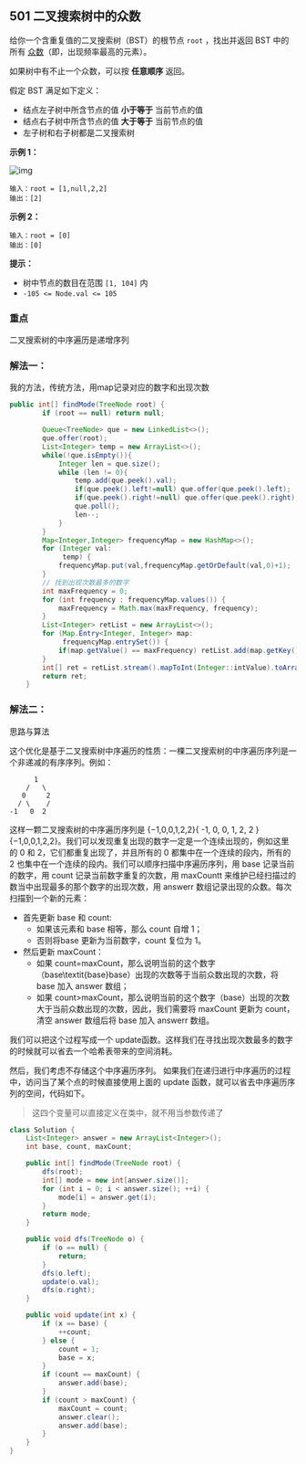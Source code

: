 ## 501 二叉搜索树中的众数

给你一个含重复值的二叉搜索树（BST）的根节点 `root` ，找出并返回 BST 中的所有 [众数](https://baike.baidu.com/item/众数/44796)（即，出现频率最高的元素）。

如果树中有不止一个众数，可以按 **任意顺序** 返回。

假定 BST 满足如下定义：

+ 结点左子树中所含节点的值 **小于等于** 当前节点的值
+ 结点右子树中所含节点的值 **大于等于** 当前节点的值
+ 左子树和右子树都是二叉搜索树

 

**示例 1：**

![img](https://assets.leetcode.com/uploads/2021/03/11/mode-tree.jpg)

```
输入：root = [1,null,2,2]
输出：[2]
```

**示例 2：**

```
输入：root = [0]
输出：[0]
```

 

**提示：**

+ 树中节点的数目在范围 `[1, 104]` 内
+ `-105 <= Node.val <= 105`

 





### 重点

二叉搜索树的中序遍历是递增序列

### 解法一：

我的方法，传统方法，用map记录对应的数字和出现次数

```java
public int[] findMode(TreeNode root) {
        if (root == null) return null;

        Queue<TreeNode> que = new LinkedList<>();
        que.offer(root);
        List<Integer> temp = new ArrayList<>();
        while(!que.isEmpty()){
            Integer len = que.size();
            while (len != 0){
                temp.add(que.peek().val);
                if(que.peek().left!=null) que.offer(que.peek().left);
                if(que.peek().right!=null) que.offer(que.peek().right);
                que.poll();
                len--;
            }
        }
        Map<Integer,Integer> frequencyMap = new HashMap<>();
        for (Integer val:
             temp) {
            frequencyMap.put(val,frequencyMap.getOrDefault(val,0)+1);
        }
        // 找到出现次数最多的数字
        int maxFrequency = 0;
        for (int frequency : frequencyMap.values()) {
            maxFrequency = Math.max(maxFrequency, frequency);
        }
        List<Integer> retList = new ArrayList<>();
        for (Map.Entry<Integer, Integer> map:
             frequencyMap.entrySet()) {
            if(map.getValue() == maxFrequency) retList.add(map.getKey());
        }
        int[] ret = retList.stream().mapToInt(Integer::intValue).toArray();
        return ret;
    }
```

### 解法二：

思路与算法

这个优化是基于二叉搜索树中序遍历的性质：一棵二叉搜索树的中序遍历序列是一个非递减的有序序列。例如：

          1
        /   \
       0     2
      / \    /
    -1   0  2

这样一颗二叉搜索树的中序遍历序列是 {−1,0,0,1,2,2}\{ -1, 0, 0, 1, 2, 2 \}{−1,0,0,1,2,2}。我们可以发现重复出现的数字一定是一个连续出现的，例如这里的 0 和 2，它们都重复出现了，并且所有的 0 都集中在一个连续的段内，所有的 2 也集中在一个连续的段内。我们可以顺序扫描中序遍历序列，用 base 记录当前的数字，用 count 记录当前数字重复的次数，用 maxCountt 来维护已经扫描过的数当中出现最多的那个数字的出现次数，用 answerr 数组记录出现的众数。每次扫描到一个新的元素：

+ 首先更新 base 和 count:
  + 如果该元素和 base 相等，那么 count 自增 1；
  + 否则将base 更新为当前数字，count 复位为 1。
+ 然后更新 maxCount：
    + 如果 count=maxCount，那么说明当前的这个数字（base\textit{base}base）出现的次数等于当前众数出现的次数，将 base 加入 answer 数组；
    + 如果 count>maxCount，那么说明当前的这个数字（base）出现的次数大于当前众数出现的次数，因此，我们需要将 maxCount 更新为 count，清空 answer 数组后将 base 加入 answerr 数组。


我们可以把这个过程写成一个 update函数。这样我们在寻找出现次数最多的数字的时候就可以省去一个哈希表带来的空间消耗。

然后，我们考虑不存储这个中序遍历序列。 如果我们在递归进行中序遍历的过程中，访问当了某个点的时候直接使用上面的 update 函数，就可以省去中序遍历序列的空间，代码如下。

> 这四个变量可以直接定义在类中，就不用当参数传递了

```java
class Solution {
    List<Integer> answer = new ArrayList<Integer>();
    int base, count, maxCount;

    public int[] findMode(TreeNode root) {
        dfs(root);
        int[] mode = new int[answer.size()];
        for (int i = 0; i < answer.size(); ++i) {
            mode[i] = answer.get(i);
        }
        return mode;
    }

    public void dfs(TreeNode o) {
        if (o == null) {
            return;
        }
        dfs(o.left);
        update(o.val);
        dfs(o.right);
    }

    public void update(int x) {
        if (x == base) {
            ++count;
        } else {
            count = 1;
            base = x;
        }
        if (count == maxCount) {
            answer.add(base);
        }
        if (count > maxCount) {
            maxCount = count;
            answer.clear();
            answer.add(base);
        }
    }
}
```

